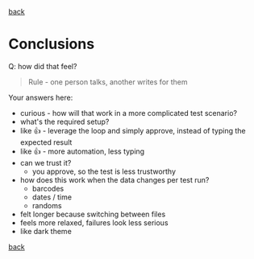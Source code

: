 [back](index.md)

# Conclusions

Q: how did that feel?

> Rule - one person talks, another writes for them

Your answers here:

-   curious - how will that work in a more complicated test scenario?
-   what's the required setup?
-   like 👍 - leverage the loop and simply approve, instead of typing the expected result
-   like 👍 - more automation, less typing
-   can we trust it?
    -   you approve, so the test is less trustworthy
-   how does this work when the data changes per test run?
    -   barcodes
    -   dates / time
    -   randoms
-   felt longer because switching between files
-   feels more relaxed, failures look less serious
-   like dark theme

[back](index.md)
